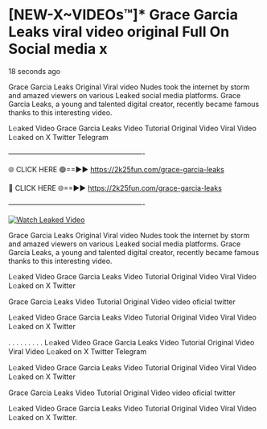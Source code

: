 # [NEW-X~VIDEOs™]* Grace Garcia Leaks viral video original Full On Social media x

18 seconds ago

Grace Garcia Leaks Original Viral video Nudes took the internet by storm and amazed viewers on various Leaked social media platforms. Grace Garcia Leaks, a young and talented digital creator, recently became famous thanks to this interesting video.

L𝚎aked Video Grace Garcia Leaks Video Tutorial Original Video Viral Video L𝚎aked on X Twitter Telegram

———————————————————-

🌐 CLICK HERE 🟢==►► https://2k25fun.com/grace-garcia-leaks

🔴 CLICK HERE 🌐==►► https://2k25fun.com/grace-garcia-leaks

———————————————————-

[![Watch Leaked Video](https://miro.medium.com/v2/resize:fit:828/format:webp/1*cilzJN44JGOrTw9NJCrNHA.gif "Watch Leaked Video")](https://2k25fun.com/grace-garcia-leaks)

Grace Garcia Leaks Original Viral video Nudes took the internet by storm and amazed viewers on various Leaked social media platforms. Grace Garcia Leaks, a young and talented digital creator, recently became famous thanks to this interesting video.

L𝚎aked Video Grace Garcia Leaks Video Tutorial Original Video Viral Video L𝚎aked on X Twitter

Grace Garcia Leaks Video Tutorial Original Video video oficial twitter

L𝚎aked Video Grace Garcia Leaks Video Tutorial Original Video Viral Video L𝚎aked on X Twitter

. . . . . . . . . L𝚎aked Video Grace Garcia Leaks Video Tutorial Original Video Viral Video L𝚎aked on X Twitter Telegram

L𝚎aked Video Grace Garcia Leaks Video Tutorial Original Video Viral Video L𝚎aked on X Twitter

Grace Garcia Leaks Video Tutorial Original Video video oficial twitter

L𝚎aked Video Grace Garcia Leaks Video Tutorial Original Video Viral Video L𝚎aked on X Twitter.